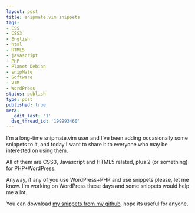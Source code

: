 ```yaml
---
layout: post
title: snipmate.vim snippets
tags:
- CSS
- CSS3
- English
- html
- HTML5
- javascript
- PHP
- Planet Debian
- snipMate
- Software
- VIM
- WordPress
status: publish
type: post
published: true
meta:
  _edit_last: '1'
  dsq_thread_id: '199993460'
---
```

I'm a long-time snipmate.vim user and I've been adding occasionally some snippets to it, and today I want to share it to everyone who may be interested on using them.

All of them are CSS3, Javascript and HTML5 related, plus 2 (or something) for PHP+WordPress.

Anyway, if any of you use WordPress+PHP and use snippets please, let me know. I'm working on WordPress these days and some snippets would help me a lot.

You can download <a href="https://github.com/ghostbar/snipmate.vim/tree/master/snippets">my snippets from my github</a>, hope its useful for anyone.
